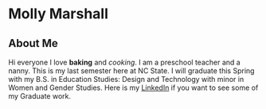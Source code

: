 # Molly Marshall

## About Me
Hi everyone I love **baking** and _cooking_. I am a preschool teacher and a nanny. This is my last semester here at NC State. I will graduate this Spring with my  B.S. in Education Studies: Design and Technology with minor in Women and Gender Studies. Here is my [LinkedIn](www.linkedin.com/in/molly-marshall-06ba781b5) if you want to see some of my Graduate work.